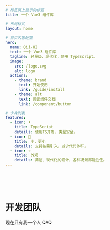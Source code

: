 ```yaml
---
# 标签页上显示的标题
title: 一个 Vue3 组件库

# 布局样式
layout: home

# 首页内容配置
hero:
  name: Qii-UI
  text: 一个 Vue3 组件库
  tagline: 轻量级、现代化，使用 TypeScript。
  image:
    src: /logo.svg
    alt: logo
  actions:
    - theme: brand
      text: 开始使用
      link: /guide/install
    - theme: alt
      text: 阅读组件文档
      link: /component/button

# 卡片列表
features:
  - icon: ⬆️
    title: TypeScript
    details: 使用TS开发，类型安全。
  - icon: 🚀
    title: 小，更小
    details: 支持按需引入，减少代码体积。
  - icon: ✨
    title: 外观
    details: 简洁、现代化的设计，各种场景都能胜任。
---
```



<script setup>
import { VPTeamMembers } from 'vitepress/theme'

const members = [
  {
    name: '琦琦',
    title: '创建者',
    avatar: 'https://avatars.githubusercontent.com/u/112358908?v=4',
    links: [
      { icon: 'github', link: 'https://github.com/Qiqi29' },
      { icon: 'bilibili', link: 'https://space.bilibili.com/401652755' }
    ]
  },
]
</script>

<br><br><br>

# 开发团队

现在只有我一个人 QAQ

<VPTeamMembers size="medium" :members="members" />